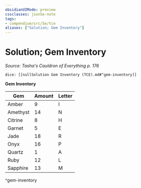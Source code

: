 ```yaml
---
obsidianUIMode: preview
cssclasses: json5e-note
tags:
- compendium/src/5e/tce
aliases: ["Solution; Gem Inventory"]
---
```

# Solution; Gem Inventory
*Source: Tasha's Cauldron of Everything p. 176* 

`dice: [[nullSolution Gem Inventory (TCE).md#^gem-inventory]]`

**Gem Inventory**

| Gem | Amount | Letter |
|-----|--------|--------|
| Amber | 9 | I |
| Amethyst | 14 | N |
| Citrine | 8 | H |
| Garnet | 5 | E |
| Jade | 18 | R |
| Onyx | 16 | P |
| Quartz | 1 | A |
| Ruby | 12 | L |
| Sapphire | 13 | M |
^gem-inventory